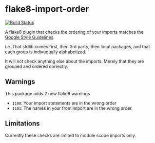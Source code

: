flake8-import-order
===================

[![Build Status](https://travis-ci.org/public/flake8-import-order.png?branch=master)](https://travis-ci.org/public/flake8-import-order)

A flake8 plugin that checks the ordering of your imports matches the [Google
Style Guidelines](http://google-styleguide.googlecode.com/svn/trunk/pyguide.html?showone=Imports_formatting#Imports_formatting).

i.e. That stdlib comes first, then 3rd party, then local packages, and that
each group is indivudually alphabetized.

It will not check anything else about the imports. Merely that they are grouped and ordered correctly.

Warnings
--------

This package adds 2 new flake8 warnings

* ``I100``: Your import statements are in the wrong order
* ``I101``: The names in your from import are in the wrong order.

Limitations
-----------

Currently these checks are limited to module scope imports only.
